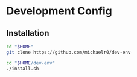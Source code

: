 # Development Config

## Installation

```sh
cd "$HOME"
git clone https://github.com/michaelr0/dev-env

cd "$HOME/dev-env"
./install.sh
```
